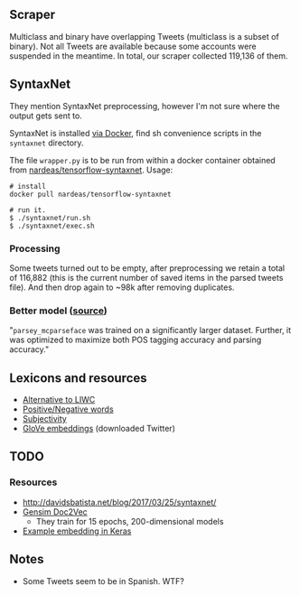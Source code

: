 
## Scraper
Multiclass and binary have overlapping Tweets (multiclass is a subset of binary). Not all Tweets
are available because some accounts were suspended in the meantime. In total, our scraper collected
119,136 of them.


## SyntaxNet
They mention SyntaxNet preprocessing, however I'm not sure where the output gets sent to.

SyntaxNet is installed [via Docker](
https://github.com/tensorflow/models/blob/master/research/syntaxnet/g3doc/CLOUD.md), find sh
convenience scripts in the `syntaxnet` directory.

The file `wrapper.py` is to be run from within a docker container obtained from
[nardeas/tensorflow-syntaxnet](https://github.com/nardeas/tensorflow-syntaxnet). Usage:

```
# install
docker pull nardeas/tensorflow-syntaxnet

# run it.
$ ./syntaxnet/run.sh
$ ./syntaxnet/exec.sh
```

### Processing
Some tweets turned out to be empty, after preprocessing we retain a total of 116,882 (this is the
current number of saved items in the parsed tweets file). And then drop again to ~98k after
removing duplicates.

### Better model ([source](https://github.com/tensorflow/models/issues/1347))
"`parsey_mcparseface` was trained on a significantly larger dataset. Further, it was optimized to
maximize both POS tagging accuracy and parsing accuracy."


## Lexicons and resources
* [Alternative to LIWC](https://www.quora.com/What-is-an-alternative-to-LIWC-software)
* [Positive/Negative words](https://www.quora.com/Is-there-a-downloadable-database-of-positive-and-negative-words)
* [Subjectivity](http://mpqa.cs.pitt.edu/#subj_lexicon)
* [GloVe embeddings](https://nlp.stanford.edu/projects/glove/) (downloaded Twitter)

## TODO

### Resources
* http://davidsbatista.net/blog/2017/03/25/syntaxnet/
* [Gensim Doc2Vec](
https://github.com/RaRe-Technologies/gensim/blob/develop/docs/notebooks/doc2vec-lee.ipynb)
  * They train for 15 epochs, 200-dimensional models
* [Example embedding in Keras](https://github.com/bhaveshoswal/CNN-text-classification-keras/blob/master/model.py)

## Notes
* Some Tweets seem to be in Spanish. WTF?

